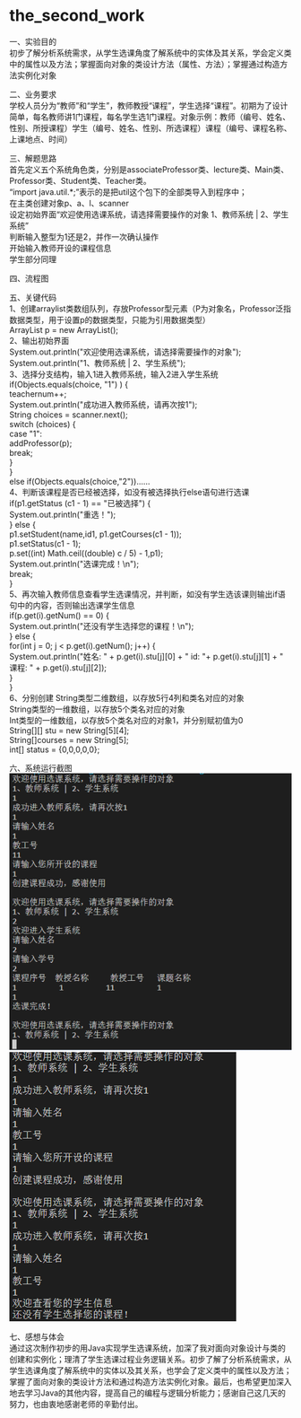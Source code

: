 # the_second_work
一、实验目的  
初步了解分析系统需求，从学生选课角度了解系统中的实体及其关系，学会定义类中的属性以及方法；掌握面向对象的类设计方法（属性、方法）；掌握通过构造方法实例化对象

二、业务要求  
学校人员分为“教师”和“学生”，教师教授“课程”，学生选择“课程”。初期为了设计简单，每名教师讲1门课程，每名学生选1门课程。对象示例：教师（编号、姓名、性别、所授课程）学生（编号、姓名、性别、所选课程）课程（编号、课程名称、上课地点、时间）

三、解题思路  
首先定义五个系统角色类，分别是associateProfessor类、lecture类、Main类、Professor类、Student类、Teacher类。   
“import java.util.*;”表示的是把util这个包下的全部类导入到程序中；  
在主类创建对象p、a、l、scanner  
设定初始界面“欢迎使用选课系统，请选择需要操作的对象 1、教师系统 | 2、学生系统”  
判断输入整型为1还是2，并作一次确认操作  
开始输入教师开设的课程信息  
学生部分同理  

四、流程图  

五、关键代码  
1、创建arraylist类数组队列，存放Professor型元素（P为对象名，Professor泛指数据类型，用于设置p的数据类型，只能为引用数据类型）  
ArrayList<Professor> p = new ArrayList<Professor>();  
2、输出初始界面  
System.out.println("欢迎使用选课系统，请选择需要操作的对象");  
            System.out.println("1、教师系统 | 2、学生系统");  
3、选择分支结构，输入1进入教师系统，输入2进入学生系统  
if(Objects.equals(choice, "1") ) {  
                teachernum++;  
                System.out.println("成功进入教师系统，请再次按1");  
                String choices = scanner.next();  
                switch (choices) {  
                    case "1":  
                        addProfessor(p);  
                        break;   
                }  
            }  
            else if(Objects.equals(choice,"2"))……  
4、判断该课程是否已经被选择，如没有被选择执行else语句进行选课  
if(p1.getStatus (c1 - 1) == "已被选择") {  
                                System.out.println("重选！");  
                            } else {  
                                p1.setStudent(name,id1, p1.getCourses(c1 - 1));  
                                p1.setStatus(c1 - 1);  
                                p.set((int) Math.ceil((double) c / 5) - 1,p1);  
                                System.out.println("选课完成！\n");  
                                break;  
                            }  
5、再次输入教师信息查看学生选课情况，并判断，如没有学生选该课则输出if语句中的内容，否则输出选课学生信息  
if(p.get(i).getNum() == 0) {  
                    System.out.println("还没有学生选择您的课程！\n");  
                } else {  
                    for(int j = 0; j < p.get(i).getNum(); j++) {  
                        System.out.println("姓名:   " + p.get(i).stu[j][0] + "   id:   "+ p.get(i).stu[j][1] + "    课程:   " + p.get(i).stu[j][2]);  
                    }  
                }  
6、分别创建 String类型二维数组，以存放5行4列和类名对应的对象  
         String类型的一维数组，以存放5个类名对应的对象  
         Int类型的一维数组，以存放5个类名对应的对象1，并分别赋初值为0  
String[][] stu = new String[5][4];  
String[]courses = new String[5];  
int[] status = {0,0,0,0,0};  

                                                         
六、系统运行截图  
![image](https://github.com/audience11/the_second_work/blob/main/%E6%93%8D%E4%BD%9C%E6%BC%94%E7%A4%BA1.png)
![image](https://github.com/audience11/the_second_work/blob/main/%E6%93%8D%E4%BD%9C%E6%BC%94%E7%A4%BA2.png)

                                                         
七、感想与体会  
通过这次制作初步的用Java实现学生选课系统，加深了我对面向对象设计与类的创建和实例化；理清了学生选课过程业务逻辑关系。初步了解了分析系统需求，从学生选课角度了解系统中的实体以及其关系，也学会了定义类中的属性以及方法；掌握了面向对象的类设计方法和通过构造方法实例化对象。最后，也希望更加深入地去学习Java的其他内容，提高自己的编程与逻辑分析能力；感谢自己这几天的努力，也由衷地感谢老师的辛勤付出。
